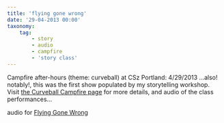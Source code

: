 ```yaml
---
title: 'flying gone wrong'
date: '29-04-2013 00:00'
taxonomy:
    tag:
        - story
        - audio
        - campfire
        - 'story class'
---
```


Campfire after-hours (theme: curveball) at CSz Portland: 4/29/2013
...also! notably!, this was the first show populated by my storytelling workshop. Visit [the Curveball Campfire page](http://campfirestorytelling.wordpress.com/2013/05/10/theme-curveball/?target=_blank) for more details, and audio of the class performances...

audio for [Flying Gone Wrong](https://soundcloud.com/kamcalli/flying-gone-wrong?target=_blank)

